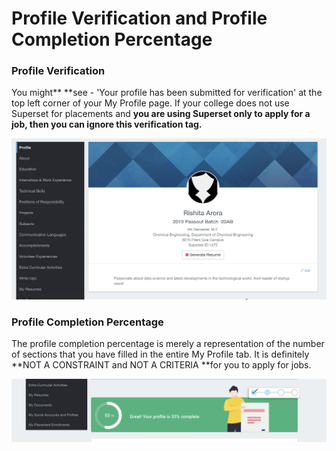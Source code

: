 # Profile Verification and Profile Completion Percentage

### Profile Verification

You might** **see - 'Your profile has been submitted for verification' at the top left corner of your My Profile page. If your college does not use Superset for placements and **you are using Superset only to apply for a job, then you can ignore this verification tag.**

![](<../../.gitbook/assets/image (133).png>)

### Profile Completion Percentage

The profile completion percentage is merely a representation of the number of sections that you have filled in the entire My Profile tab. It is definitely **NOT A CONSTRAINT and NOT A CRITERIA **for you to apply for jobs.&#x20;

![](<../../.gitbook/assets/image (129).png>)
